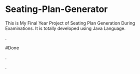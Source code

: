 # Seating-Plan-Generator

This is My Final Year Project of Seating Plan Generation During Examinations. It is totally developed using Java Language.

































































































































































.





















































#Done










































































































.




































































































































































































































































































































































































































































































.







































